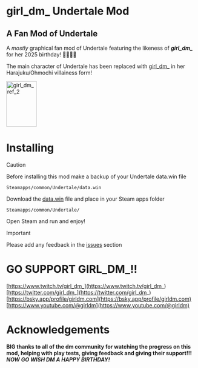 # girl_dm_ Undertale Mod
## A Fan Mod of Undertale

A *mostly* graphical fan mod of Undertale featuring the likeness of ***girl_dm_*** for her 2025 birthday! 🎉🎉🎉🎉

The main character of Undertale has been replaced with [girl_dm_](https://www.twitch.tv/girl_dm_) in her Harajuku/Ohmochi villainess form!

<img width="80" height="120" alt="girl_dm_ref_2" src="https://github.com/user-attachments/assets/40b2a3a7-9e31-4694-9f59-c89290f36a76" />

# Installing
> [!CAUTION]
> Before installing this mod make a backup of your Undertale data.win file

```
Steamapps/common/Undertale/data.win
```

Download the [data.win]() file and place in your Steam apps folder

```
Steamapps/common/Undertale/
```
Open Steam and run and enjoy!

> [!IMPORTANT]
> Please add any feedback in the [issues](https://github.com/barrettsmithbb/girl_dm_-Undertale-mod/issues) section


# GO SUPPORT GIRL_DM_!!

[https://www.twitch.tv/girl_dm_](https://www.twitch.tv/girl_dm_)
[https://twitter.com/girl_dm_](https://twitter.com/girl_dm_)
[https://bsky.app/profile/girldm.com](https://bsky.app/profile/girldm.com)
[https://www.youtube.com/@girldm](https://www.youtube.com/@girldm)


# Acknowledgements
**BIG thanks to all of the dm community for watching the progress on this mod, helping with play tests, giving feedback and giving their support!!!**
***NOW GO WISH DM A HAPPY BIRTHDAY!***

